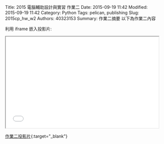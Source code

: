 Title: 2015 電腦輔助設計與實習 作業二
Date: 2015-09-19 11:42
Modified: 2015-09-19 11:42
Category: Python
Tags: pelican, publishing
Slug: 2015cp_hw_w2
Authors: 40323153
Summary: 作業二摘要
以下為作業二內容

利用 iframe 嵌入投影片:

<iframe src="simplest2.html" width="500" height="300"></iframe>

[作業二投影片](simplest2.html){:target="_blank"}

